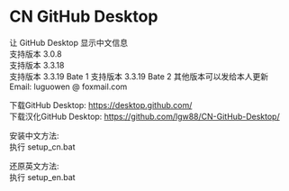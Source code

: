 # CN GitHub Desktop
 让 GitHub Desktop 显示中文信息  
支持版本 3.0.8  
支持版本 3.3.18  
支持版本 3.3.19 Bate 1
支持版本 3.3.19 Bate 2
其他版本可以发给本人更新  
Email: luguowen @ foxmail.com

下载GitHub Desktop:  https://desktop.github.com/  
下载汉化GitHub Desktop: https://github.com/lgw88/CN-GitHub-Desktop/

安装中文方法:  
执行 setup_cn.bat

还原英文方法:  
执行 setup_en.bat
